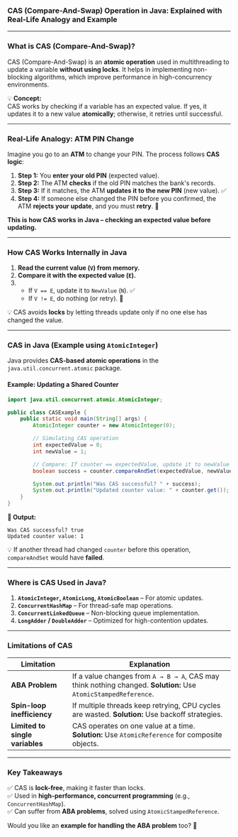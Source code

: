 ### **CAS (Compare-And-Swap) Operation in Java: Explained with Real-Life Analogy and Example**  

---

### **What is CAS (Compare-And-Swap)?**
CAS (Compare-And-Swap) is an **atomic operation** used in multithreading to update a variable **without using locks**. It helps in implementing non-blocking algorithms, which improve performance in high-concurrency environments.

💡 **Concept:**  
CAS works by checking if a variable has an expected value. If yes, it updates it to a new value **atomically**; otherwise, it retries until successful.

---
### **Real-Life Analogy: ATM PIN Change**
Imagine you go to an **ATM** to change your PIN. The process follows **CAS logic**:

1. **Step 1:** You **enter your old PIN** (expected value).  
2. **Step 2:** The ATM **checks** if the old PIN matches the bank's records.  
3. **Step 3:** If it matches, the ATM **updates it to the new PIN** (new value). ✅  
4. **Step 4:** If someone else changed the PIN before you confirmed, the ATM **rejects your update**, and you must **retry**. 🔄  

**This is how CAS works in Java – checking an expected value before updating.**

---

### **How CAS Works Internally in Java**
1. **Read the current value (`V`) from memory.**  
2. **Compare it with the expected value (`E`).**  
3. - If `V == E`, update it to `NewValue` (`N`). ✅  
   - If `V != E`, do nothing (or retry). 🔄  

💡 CAS avoids **locks** by letting threads update only if no one else has changed the value.

---

### **CAS in Java (Example using `AtomicInteger`)**
Java provides **CAS-based atomic operations** in the `java.util.concurrent.atomic` package.  

#### **Example: Updating a Shared Counter**
```java
import java.util.concurrent.atomic.AtomicInteger;

public class CASExample {
    public static void main(String[] args) {
        AtomicInteger counter = new AtomicInteger(0);

        // Simulating CAS operation
        int expectedValue = 0;
        int newValue = 1;

        // Compare: If counter == expectedValue, update it to newValue
        boolean success = counter.compareAndSet(expectedValue, newValue);

        System.out.println("Was CAS successful? " + success);
        System.out.println("Updated counter value: " + counter.get());
    }
}
```

**🔹 Output:**
```
Was CAS successful? true
Updated counter value: 1
```

💡 If another thread had changed `counter` before this operation, `compareAndSet` would have **failed**.

---

### **Where is CAS Used in Java?**
1. **`AtomicInteger`, `AtomicLong`, `AtomicBoolean`** – For atomic updates.  
2. **`ConcurrentHashMap`** – For thread-safe map operations.  
3. **`ConcurrentLinkedQueue`** – Non-blocking queue implementation.  
4. **`LongAdder` / `DoubleAdder`** – Optimized for high-contention updates.  

---

### **Limitations of CAS**
| **Limitation**  | **Explanation** |
|---------------|----------------|
| **ABA Problem**  | If a value changes from `A → B → A`, CAS may think nothing changed. **Solution:** Use `AtomicStampedReference`. |
| **Spin-loop inefficiency** | If multiple threads keep retrying, CPU cycles are wasted. **Solution:** Use backoff strategies. |
| **Limited to single variables** | CAS operates on one value at a time. **Solution:** Use `AtomicReference` for composite objects. |

---

### **Key Takeaways**
✅ CAS is **lock-free**, making it faster than locks.  
✅ Used in **high-performance, concurrent programming** (e.g., `ConcurrentHashMap`).  
✅ Can suffer from **ABA problems**, solved using `AtomicStampedReference`.  

Would you like an **example for handling the ABA problem** too? 🚀